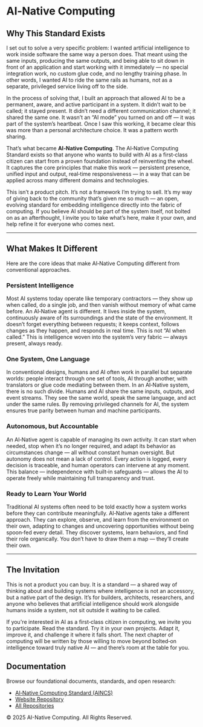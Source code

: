 <html lang="en">
<head>
  <meta charset="UTF-8">
  <meta name="viewport" content="width=device-width, initial-scale=1.0">
  <meta name="description" content="AI-Native Computing - Defining the future of AI-driven software architectures.">
  <meta name="keywords" content="AI-Native Computing, AI, Software Architecture, Standards, Open Source">
  <link rel="stylesheet" href="{{ 'style.css' | relative_url }}">
</head>
<body>
  <div class="container">
  
  # AI‑Native Computing
  
  ## Why This Standard Exists
  
  I set out to solve a very specific problem: I wanted artificial intelligence to work inside software the same way a person does. That meant using the same inputs, producing the same outputs, and being able to sit down in front of an application and start working with it immediately — no special integration work, no custom glue code, and no lengthy training phase. In other words, I wanted AI to ride the same rails as humans, not as a separate, privileged service living off to the side.
  
  In the process of solving that, I built an approach that allowed AI to be a permanent, aware, and active participant in a system. It didn’t wait to be called; it stayed present. It didn’t need a different communication channel; it shared the same one. It wasn’t an “AI mode” you turned on and off — it was part of the system’s heartbeat. Once I saw this working, it became clear this was more than a personal architecture choice. It was a pattern worth sharing.
  
  That’s what became **AI‑Native Computing**. The AI‑Native Computing Standard exists so that anyone who wants to build with AI as a first‑class citizen can start from a proven foundation instead of reinventing the wheel. It captures the core principles that make this work — persistent presence, unified input and output, real‑time responsiveness — in a way that can be applied across many different domains and technologies.
  
  This isn’t a product pitch. It’s not a framework I’m trying to sell. It’s my way of giving back to the community that’s given me so much — an open, evolving standard for embedding intelligence directly into the fabric of computing. If you believe AI should be part of the system itself, not bolted on as an afterthought, I invite you to take what’s here, make it your own, and help refine it for everyone who comes next.

  ---
  
  ## What Makes It Different

  Here are the core ideas that make AI‑Native Computing different from conventional approaches.
  
  ### **Persistent Intelligence**
  Most AI systems today operate like temporary contractors — they show up when called, do a single job, and then vanish without memory of what came before. An AI‑Native agent is different. It lives inside the system, continuously aware of its surroundings and the state of the environment. It doesn’t forget everything between requests; it keeps context, follows changes as they happen, and responds in real time. This is not “AI when called.” This is intelligence woven into the system’s very fabric — always present, always ready.
  
  ### **One System, One Language**
  In conventional designs, humans and AI often work in parallel but separate worlds: people interact through one set of tools, AI through another, with translators or glue code mediating between them. In an AI‑Native system, there is no such divide. Humans and AI share the same inputs, outputs, and event streams. They see the same world, speak the same language, and act under the same rules. By removing privileged channels for AI, the system ensures true parity between human and machine participants.
  
  ### **Autonomous, but Accountable**
  An AI‑Native agent is capable of managing its own activity. It can start when needed, stop when it’s no longer required, and adapt its behavior as circumstances change — all without constant human oversight. But autonomy does not mean a lack of control. Every action is logged, every decision is traceable, and human operators can intervene at any moment. This balance — independence with built‑in safeguards — allows the AI to operate freely while maintaining full transparency and trust.
  
  ### **Ready to Learn Your World**
  Traditional AI systems often need to be told exactly how a system works before they can contribute meaningfully. AI‑Native agents take a different approach. They can explore, observe, and learn from the environment on their own, adapting to changes and uncovering opportunities without being spoon‑fed every detail. They discover systems, learn behaviors, and find their role organically. You don’t have to draw them a map — they’ll create their own.

    
  ---
  
  ## The Invitation
  
  This is not a product you can buy. It is a standard — a shared way of thinking about and building systems where intelligence is not an accessory, but a native part of the design. It’s for builders, architects, researchers, and anyone who believes that artificial intelligence should work alongside humans inside a system, not sit outside it waiting to be called. 
   
  If you're interested in AI as a first‑class citizen in computing, we invite you to participate. Read the standard. Try it in your own projects. Adapt it, improve it, and challenge it where it falls short. The next chapter of computing will be written by those willing to move beyond bolted‑on intelligence toward truly native AI — and there’s room at the table for you.
     
  
  ## Documentation
  
  Browse our foundational documents, standards, and open research:
  
  - [AI‑Native Computing Standard (AINCS)](https://github.com/AI-Native-Computing/AINCS-Standard)
  - [Website Repository](https://github.com/AI-Native-Computing/AINativeComputing-Website)
  - [All Repositories](https://github.com/AI-Native-Computing)
  

  </div>

  <footer>
    &copy; 2025 AI-Native Computing. All Rights Reserved.
  </footer>

</body>
</html>

